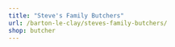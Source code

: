 ```yaml
---
title: "Steve's Family Butchers"
url: /barton-le-clay/steves-family-butchers/
shop: butcher
---
```

